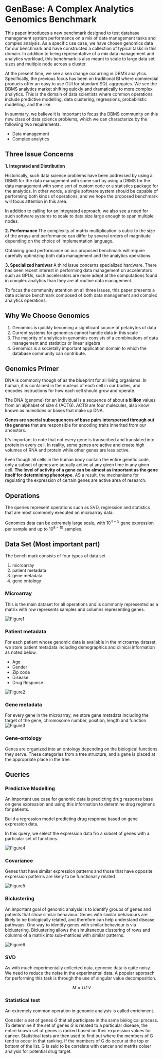 # GenBase: A Complex Analytics Genomics Benchmark

This paper introduces a new benchmark designed to test database management system performance on a mix of data management tasks and complex analysis. As a specific use case, we have chosen genomics data for our benchmark and have constructed a collection of typical tasks in this domain. In addition to being representative of a mix data management and analytics workload, this benchmark is also meant to scale to large data set sizes and multiple node across a cluster.

At the present time, we see a sea change occurring in DBMS analytics. Specifically, the previous focus has been on traditional BI where commercial products offer an easy to use GUI for standard SQL aggregates. We see the DBMS analytics market shifting quickly and dramatically to more complex analytics. This is the domain of data scientists where common operations include predictive modelling, data clustering, regressions, probabilistic modelling, and the like.

In summary, we believe it is important to focus the DBMS community on this new class of data science problems, which we can characterize by the following two requirements. 

- Data management
- Complex analytics

## Three Issue Concerns
**1. Integrated and Distribution**

Historically, such data science problems have been addressed by using a DBMS for the data management with some sort by using a DBMS for the data management with some sort of custom code or a statistics package for the analytics. In other words, a single software system should be capable of performing both kinds of operations, and we hope the proposed benchmark will focus attention in this area. 

In addition to calling for an integrated approach, we also see a need for such software systems to scale to data size large enough to span multiple nodes.

**2. Performance**
The complexity of matrix multiplication is cubic to the size of the arrays and performance can differ by several orders of magnitude depending on the choice of implementation language. 

Obtaining good performance on our proposed benchmark will require carefully optimizing both data management and the analytics operations.

**3. Specialized hardwar**
A third issue concerns specialized hardware. There has been recent interest in performing data management on accelerators such as GPUs, such accelerators are more adept at the computations found in complex analytics than they are at routine data management. 

To focus the community attention on all three issues, this paper presents a data science benchmark composed of both data management and complex analytics operations. 

## Why We Choose Genomics
1. Genomics is quickly becoming a significant source of petabytes of data
2. Current systems for genomics cannot handle data in this scale
3. The majority of analytics in genomics consists of a combinations of data management and statistics or linear algebra
4. Genomics is a societally important application domain to which the database community can contribute.

## Genomics Primer
DNA is commonly though of as the blueprint for all living organisms. In human, it is contained in the nucleus of each cell in our bodies, and encodes instructions for how each cell should grow and operate.

The DNA (genome) for an individual is a sequence of about **a billion** values from an alphabet of size 4 (ACTG). ACTG are four mulecules, also know known as nuleotides or bases that make up DNA.

**Genes are special subsequences of base pairs interspersed through out the genome** that are responsible for encoding traits inherited from our ancestors.

It's important to note that not every gene is transcribed and translated into protein in every cell. In reality, some genes are active and create high volumes of RNA and protein while other genes are less active.


Even though all cells in the human body contain the entire genetic code, only a subset of genes are actually active at any given time in any given cell. **The level of activity of a gene can be almost as important as the gene itself for determining phenotype.** AS a result, the mechanisms for regulating the expression of certain genes are active area of research. 

## Operations
The queries represent operations such as SVD, regression and statistics that are most commonly executed on microarray data. 

Genomics data can be extremely large scale, with $10^{4-5}$ gene expression per sample and up to $10^{8-10}$ samples.

## Data Set (Most important part)
The bench mark consists of four types of data set
1. microarray
2. patient metadata
3. gene metadata
4. gene ontology

### Microarray
This is the main dataset for all operations and is commonly represented as a matrix with row represents samples and columns representing genes.

![Figure1](media/genbase/Figure1.png)


### Patient metadata
For each patient whose genomic data is available in the microarray dataset, we store patient metadata including demographics and clinical information as noted below.

- Age
- Gender
- Zip code
- Disease
- Drug Response

![Figure2](media/genbase/Figure2.png)

### Gene metadata
For every gene in the microarray, we store gene metadata including the target of the gene, chromosome number, position, length and function
![Figure3](media/genbase/Figure3.png)

### Gene-ontology
Genes are organized into an ontology depending on the biological functions they serve. These categories from a tree structure, and a gene is placed at the appropriate place in the tree. 

## Queries
### Predictive Modelling
An important use case for genomic data is predicting drug response base on gene expression and using this information to determine drug regimens for patients.

Build a regression model predicting drug response based on gene expression data.

In this query, we select the expression data fro a subset of genes with a particular set of functions.

![Figure4](media/genbase/Figure4.png)


### Covariance
Genes that have similar expression patterns and those that have opposite expression patterns are likely to be functionally related

![Figure5](media/genbase/Figure5.png)

### Biclustering
An important goal of genomic analysis is to identify groups of genes and patients that show similar behaviour. Genes with similar behaviours are likely to be biologically related, and therefore can help understand disease pathways. One way to identify genes with similar behaviour is via biclustering. Biclustering allows the simultaneous clustering of rows and columns of a matrix into sub-matrices with similar patterns.

![Figure6](media/genbase/Figure6.png)

### SVD
As with much experimentally collected data, genomic data is quite noisy. We need to reduce the noise in the experimental data. A popular approach for performing this task is through the use of singular value decomposition. 

$$M = U \Sigma V$$

### Statistical test
An extremely common operation in genomic analysis is called enrichment.

Consider a set of genes $G$ that all participate in the same biological process. To determine if the set of genes $G$ is related to a particular disease, the entire known set of genes is ranked based on their expression values for cancer. Statistical tests are then used to find out where the members of G tend to occur in that ranking. If the members of G do occur at the top or bottom of the list. G is said to be correlate with cancer and metrits colser analysis for potential drug target. 


